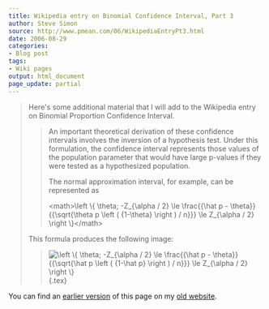 ```yaml
---
title: Wikipedia entry on Binomial Confidence Interval, Part 3
author: Steve Simon
source: http://www.pmean.com/06/WikipediaEntryPt3.html
date: 2006-08-29
categories:
- Blog post
tags:
- Wiki pages
output: html_document
page_update: partial
---
```


> Here's some additional material that I will add to the Wikipedia
> entry on Binomial Proportion Confidence Interval.
>
> > An important theoretical derivation of these confidence intervals
> > involves the inversion of a hypothesis test. Under this formulation,
> > the confidence interval represents those values of the population
> > parameter that would have large p-values if they were tested as a
> > hypothesized population.
> >
> > The normal approximation interval, for example, can be represented
> > as
> >
> > \<math\>\\left \\{ \\theta; -Z\_{\\alpha / 2} \\le \\frac{{\\hat p -
> > \\theta}}{{\\sqrt{\\theta p \\left ( {1-\\theta} \\right ) / n}}}
> > \\le Z\_{\\alpha / 2} \\right \\}\</math\>
>
> This formula produces the following image:
>
> > ![\\left \\{ \\theta; -Z\_{\\alpha / 2} \\le \\frac{{\\hat p -
> > \\theta}}{{\\sqrt{\\hat p \\left ( {1-\\hat p} \\right ) / n}}} \\le
> > Z\_{\\alpha / 2} \\right
> > \\}](http://upload.wikimedia.org/math/6/a/a/6aa3e40ceb9cb15573b324686291ab66.png){.tex}

You can find an [earlier version][sim1] of this page on my [old website][sim2].

[sim1]: http://www.pmean.com/06/WikipediaEntryPt3.html
[sim2]: http://www.pmean.com
